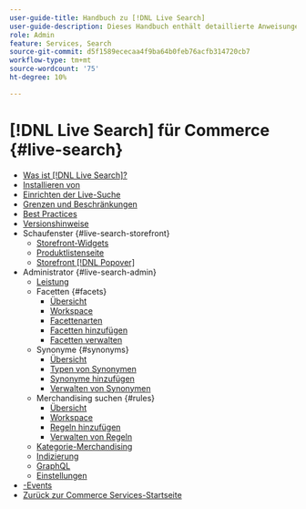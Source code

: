 ```yaml
---
user-guide-title: Handbuch zu [!DNL Live Search]
user-guide-description: Dieses Handbuch enthält detaillierte Anweisungen zur Verwendung von  [!DNL Live Search]  von Adobe Commerce.
role: Admin
feature: Services, Search
source-git-commit: d5f1589ececaa4f9ba64b0feb76acfb314720cb7
workflow-type: tm+mt
source-wordcount: '75'
ht-degree: 10%

---
```


# [!DNL Live Search] für Commerce {#live-search}

- [Was ist [!DNL Live Search]?](overview.md)
- [Installieren von](install.md)
- [Einrichten der Live-Suche](workspace.md)
- [Grenzen und Beschränkungen](boundaries-limits.md)
- [Best Practices](best-practice.md)
- [Versionshinweise](release-notes.md)
- Schaufenster {#live-search-storefront}
   - [Storefront-Widgets](storefront-widgets.md)
   - [Produktlistenseite](plp-styling.md)
   - [Storefront [!DNL Popover]](storefront-popover.md)
- Administrator {#live-search-admin}
   - [Leistung](performance.md)
   - Facetten {#facets}
      - [Übersicht](facets.md)
      - [Workspace](faceting-workspace.md)
      - [Facettenarten](facets-type.md)
      - [Facetten hinzufügen](facets-add.md)
      - [Facetten verwalten](facets-manage.md)
   - Synonyme {#synonyms}
      - [Übersicht](synonyms.md)
      - [Typen von Synonymen](synonyms-type.md)
      - [Synonyme hinzufügen](synonyms-add.md)
      - [Verwalten von Synonymen](synonyms-manage.md)
   - Merchandising suchen {#rules}
      - [Übersicht](rules.md)
      - [Workspace](rules-workspace.md)
      - [Regeln hinzufügen](rules-add.md)
      - [Verwalten von Regeln](rules-manage.md)
   - [Kategorie-Merchandising](category-merch.md)
   - [Indizierung](indexing.md)
   - [GraphQL](graphql.md)
   - [Einstellungen](settings.md)
- [-Events](events.md)
- [Zurück zur Commerce Services-Startseite](https://experienceleague.adobe.com/docs/commerce/user-guides/home.html?lang=de)
